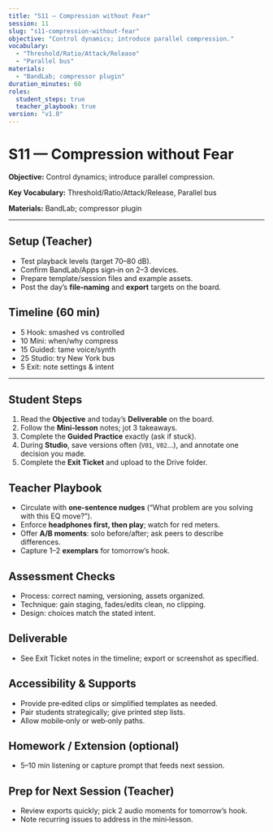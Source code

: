 ```yaml
---
title: "S11 — Compression without Fear"
session: 11
slug: "s11-compression-without-fear"
objective: "Control dynamics; introduce parallel compression."
vocabulary:
  - "Threshold/Ratio/Attack/Release"
  - "Parallel bus"
materials:
  - "BandLab; compressor plugin"
duration_minutes: 60
roles:
  student_steps: true
  teacher_playbook: true
version: "v1.0"
---
```


# S11 — Compression without Fear

**Objective:** Control dynamics; introduce parallel compression.

**Key Vocabulary:** Threshold/Ratio/Attack/Release, Parallel bus  

**Materials:** BandLab; compressor plugin

---

## Setup (Teacher)
- Test playback levels (target 70–80 dB).  
- Confirm BandLab/Apps sign‑in on 2–3 devices.  
- Prepare template/session files and example assets.  
- Post the day’s **file‑naming** and **export** targets on the board.

## Timeline (60 min)
- 5 Hook: smashed vs controlled
- 10 Mini: when/why compress
- 15 Guided: tame voice/synth
- 25 Studio: try New York bus
- 5 Exit: note settings & intent

---

## Student Steps
1. Read the **Objective** and today’s **Deliverable** on the board.
2. Follow the **Mini‑lesson** notes; jot 3 takeaways.
3. Complete the **Guided Practice** exactly (ask if stuck).
4. During **Studio**, save versions often (`V01`, `V02`…), and annotate one decision you made.
5. Complete the **Exit Ticket** and upload to the Drive folder.

## Teacher Playbook
- Circulate with **one-sentence nudges** (“What problem are you solving with this EQ move?”).
- Enforce **headphones first, then play**; watch for red meters.
- Offer **A/B moments**: solo before/after; ask peers to describe differences.
- Capture 1–2 **exemplars** for tomorrow’s hook.

## Assessment Checks
- Process: correct naming, versioning, assets organized.
- Technique: gain staging, fades/edits clean, no clipping.
- Design: choices match the stated intent.

## Deliverable
- See Exit Ticket notes in the timeline; export or screenshot as specified.

## Accessibility & Supports
- Provide pre‑edited clips or simplified templates as needed.
- Pair students strategically; give printed step lists.
- Allow mobile‑only or web‑only paths.

## Homework / Extension (optional)
- 5–10 min listening or capture prompt that feeds next session.

## Prep for Next Session (Teacher)
- Review exports quickly; pick 2 audio moments for tomorrow’s hook.
- Note recurring issues to address in the mini‑lesson.
